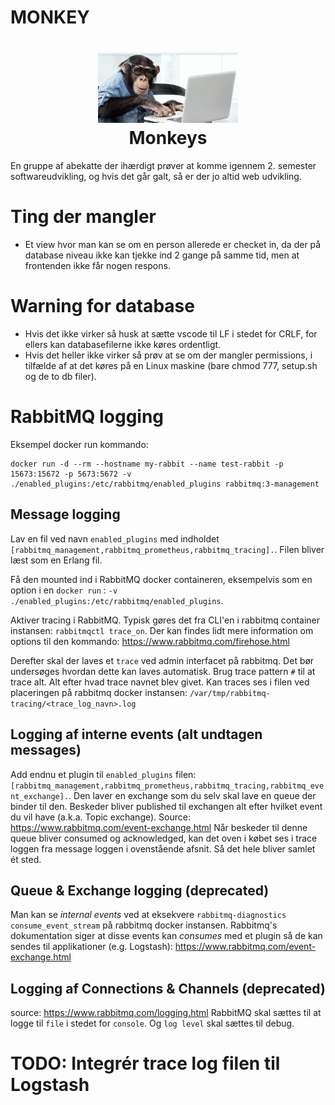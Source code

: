 # MONKEY
<h1 align="center">
	<img alt="cgapp logo" src="https://github.com/mrulle/ucl_airport_project/blob/master/monkey.jpeg" width="224px"/><br/>
	Monkeys
</h1>
En gruppe af abekatte der ihærdigt prøver at komme igennem 2. semester softwareudvikling, og hvis det går galt, så er der jo altid web udvikling.

# Ting der mangler
* Et view hvor man kan se om en person allerede er checket in, da der på database niveau ikke kan tjekke ind 2 gange på samme tid, men at frontenden ikke får nogen respons.

# Warning for database
* Hvis det ikke virker så husk at sætte vscode til LF i stedet for CRLF, for ellers kan databasefilerne ikke køres ordentligt.
* Hvis det heller ikke virker så prøv at se om der mangler permissions, i tilfælde af at det køres på en Linux maskine (bare chmod 777, setup.sh og de to db filer).

# RabbitMQ logging

Eksempel docker run kommando:
```
docker run -d --rm --hostname my-rabbit --name test-rabbit -p 15673:15672 -p 5673:5672 -v ./enabled_plugins:/etc/rabbitmq/enabled_plugins rabbitmq:3-management
```

## Message logging

Lav en fil ved navn `enabled_plugins` med indholdet `[rabbitmq_management,rabbitmq_prometheus,rabbitmq_tracing].`. Filen bliver læst som en Erlang fil.

Få den mounted ind i RabbitMQ docker containeren, eksempelvis som en option i en `docker run` : `-v ./enabled_plugins:/etc/rabbitmq/enabled_plugins`.

Aktiver tracing i RabbitMQ. Typisk gøres det fra CLI'en i rabbitmq container instansen: `rabbitmqctl trace_on`. Der kan findes lidt mere information om options til den kommando: https://www.rabbitmq.com/firehose.html

Derefter skal der laves et `trace` ved admin interfacet på rabbitmq. Det bør undersøges hvordan dette kan laves automatisk. Brug trace pattern `#` til at trace alt.
Alt efter hvad trace navnet blev givet. Kan traces ses i filen ved placeringen på rabbitmq docker instansen: `/var/tmp/rabbitmq-tracing/<trace_log_navn>.log`

## Logging af interne events (alt undtagen messages)

Add endnu et plugin til `enabled_plugins` filen:
`[rabbitmq_management,rabbitmq_prometheus,rabbitmq_tracing,rabbitmq_event_exchange].`.
Den laver en exchange som du selv skal lave en queue der binder til den. Beskeder bliver published til exchangen alt efter hvilket event du vil have (a.k.a. Topic exchange). Source: https://www.rabbitmq.com/event-exchange.html
Når beskeder til denne queue bliver consumed og acknowledged, kan det oven i købet ses i trace loggen fra message loggen i ovenstående afsnit. Så det hele bliver samlet ét sted.

## Queue & Exchange logging (deprecated)

Man kan se *internal events* ved at eksekvere `rabbitmq-diagnostics consume_event_stream` på rabbitmq docker instansen.
Rabbitmq's dokumentation siger at disse events kan *consumes* med et plugin så de kan sendes til applikationer (e.g. Logstash): https://www.rabbitmq.com/event-exchange.html

## Logging af Connections & Channels (deprecated)

source: https://www.rabbitmq.com/logging.html
RabbitMQ skal sættes til at logge til `file` i stedet for `console`. Og `log level` skal sættes til debug.

# TODO: Integrér trace log filen til Logstash